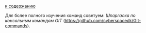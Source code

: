 [к содержанию](./readme.md)


Для более полного изучения команд советуем: *Шпаргалка по консольным командам GIT*
(https://github.com/cyberspacedk/Git-commands).

